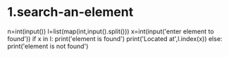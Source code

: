 # 1.search-an-element
n=int(input())
l=list(map(int,input().split()))
x=int(input('enter element to found'))
if x in l:
    print('element is found')
    print('Located at',l.index(x))
else:
    print('element is not found')

  


    


    















 







